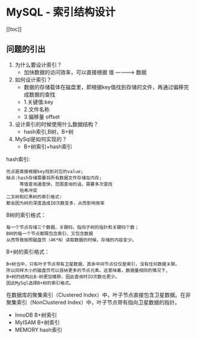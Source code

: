 # MySQL - 索引结构设计

[[toc]]

## 问题的引出

1. 为什么要设计索引？   
    * 加快数据的访问效率，可以直接根据 值 ————> 数据
2. 如何设计索引？ 	
    * 数据的存储载体在磁盘里，即根据key值找到存储的文件，再通过偏移完成数据的查找
    - 1.关键值:key
    - 2.文件名称
    - 3.偏移量 offset
3. 设计索引的时候使用什么数据结构？ 
    * hash索引,B树，B+树
4. MySql是如何实现的？
    * B+树索引+hash索引

hash索引:
```
优点是直接根据key找到对应的value;
缺点:hash存储需要将所有数据文件存储在内存;
	 等值查询速度快，范围查询的话，需要多次查找
	 哈希冲突
二叉树和红黑树的索引格式:
都会因为树的深度造成IO次数变多，从而影响效率
```

B树的索引格式：
```
每一个节点存储三个数据，关键码，指向子树的指针和关键码个数；
B树的每一个节点都既包含索引，又包含数据
从而导致按照磁盘页（4K*N）读取数据的时候，存储的内容变少。
```

B+树的索引格式：
```
B+树当中，只有叶子节点带有卫星数据，其余中间节点仅仅是索引，没有任何数据关联。
所以同样大小的磁盘页可以容纳更多的节点元素。这意味着，数据量相同的情况下,
B+树的结构比B-树更加矮胖，因此查询时IO次数也更少。
因此MySql选择B+树的索引格式。
```

在数据库的聚集索引（Clustered Index）中，叶子节点直接包含卫星数据。在非聚集索引（NonClustered Index）中，叶子节点带有指向卫星数据的指针。

* InnoDB   B+树索引
* MyISAM   B+树索引
* MEMORY   hash索引
